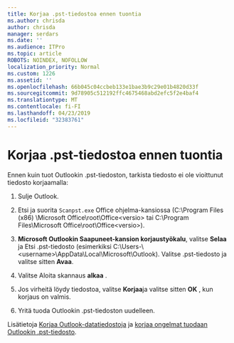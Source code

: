 ```yaml
---
title: Korjaa .pst-tiedostoa ennen tuontia
ms.author: chrisda
author: chrisda
manager: serdars
ms.date: ''
ms.audience: ITPro
ms.topic: article
ROBOTS: NOINDEX, NOFOLLOW
localization_priority: Normal
ms.custom: 1226
ms.assetid: ''
ms.openlocfilehash: 66b045c04ccbeb133e1bae3b9c29e01b4820d33f
ms.sourcegitcommit: 9d78905c512192ffc4675468abd2efc5f2e4baf4
ms.translationtype: MT
ms.contentlocale: fi-FI
ms.lasthandoff: 04/23/2019
ms.locfileid: "32383761"
---
```

# <a name="repair-pst-file-before-importing"></a>Korjaa .pst-tiedostoa ennen tuontia

Ennen kuin tuot Outlookin .pst-tiedoston, tarkista tiedosto ei ole vioittunut tiedosto korjaamalla:

1. Sulje Outlook.

2. Etsi ja suorita `Scanpst.exe` Office ohjelma-kansiossa (C:\Program Files (x86) \Microsoft Office\root\Office\<versio\> tai C:\Program Files\Microsoft Office\root\Office\<versio\>).

3. **Microsoft Outlookin Saapuneet-kansion korjaustyökalu**, valitse **Selaa** ja Etsi .pst-tiedosto (esimerkiksi C:\Users-\\<username\>\AppData\Local\Microsoft\Outlook). Valitse .pst-tiedosto ja valitse sitten **Avaa**.

4. Valitse Aloita skannaus **alkaa** .

5. Jos virheitä löydy tiedostoa, valitse **Korjaa**ja valitse sitten **OK** , kun korjaus on valmis.

6. Yritä tuoda Outlookin .pst-tiedoston uudelleen.

Lisätietoja [Korjaa Outlook-datatiedostoja](https://support.office.com/article/25663bc3-11ec-4412-86c4-60458afc5253) ja [korjaa ongelmat tuodaan Outlookin .pst-tiedosto](https://support.office.com/article/2d2e50dc-5c36-4ab2-ab50-f1be733b3d6e).
